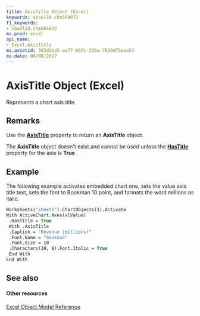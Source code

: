 ```yaml
---
title: AxisTitle Object (Excel)
keywords: vbaxl10.chm564072
f1_keywords:
- vbaxl10.chm564072
ms.prod: excel
api_name:
- Excel.AxisTitle
ms.assetid: 563d3ba5-aa77-b6fc-236a-7838d75eaa53
ms.date: 06/08/2017
---
```



# AxisTitle Object (Excel)

Represents a chart axis title.


## Remarks

Use the **[AxisTitle](axis-axistitle-property-excel.md)** property to return an **AxisTitle** object.

The **AxisTitle** object doesn't exist and cannot be used unless the **[HasTitle](axis-hastitle-property-excel.md)** property for the axis is **True** .


## Example

The following example activates embedded chart one, sets the value axis title text, sets the font to Bookman 10 point, and formats the word millions as italic.


```vb
Worksheets("sheet1").ChartObjects(1).Activate 
With ActiveChart.Axes(xlValue) 
 .HasTitle = True 
 With .AxisTitle 
 .Caption = "Revenue (millions)" 
 .Font.Name = "bookman" 
 .Font.Size = 10 
 .Characters(10, 8).Font.Italic = True 
 End With 
End With 

```


## See also


#### Other resources


[Excel Object Model Reference](http://msdn.microsoft.com/library/11ea8598-8a20-92d5-f98b-0da04263bf2c%28Office.15%29.aspx)



